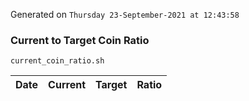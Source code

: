 Generated on `Thursday 23-September-2021 at 12:43:58`

### Current to Target Coin Ratio
`current_coin_ratio.sh`

Date|Current|Target|Ratio
---|---|---|---
